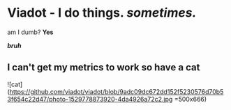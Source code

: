 # Viadot - I do things. *sometimes.*

   am I dumb? **Yes**


 ***bruh***

## I can't get my metrics to work so have a cat
![cat](https://github.com/viadot/viadot/blob/9adc09dc672dd152f5230576d70b53f654c22d47/photo-1529778873920-4da4926a72c2.jpg =500x666)
